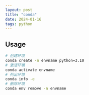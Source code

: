 ```yaml
---
layout: post
title: "conda"
date: 2024-01-16
tags: python
---
```


## Usage

```bash
# 创建环境
conda create -n envname python=3.10
# 激活环境
conda activate envname
# 列出环境
conda info -e
# 删除环境
conda env remove -n envname
```
